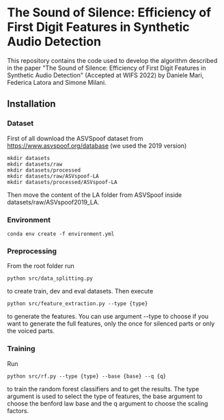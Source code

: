 #  The Sound of Silence: Efficiency of First Digit Features in Synthetic Audio Detection

This repository contains the code used to develop the algorithm described in the paper "The Sound of Silence: Efficiency of First Digit Features in Synthetic Audio Detection" (Accepted at WIFS 2022) by Daniele Mari, Federica Latora and Simone Milani.

## Installation
### Dataset
First of all download the ASVSpoof dataset from https://www.asvspoof.org/database (we used the 2019 version)
```
mkdir datasets
mkdir datasets/raw
mkdir datasets/processed
mkdir datasets/raw/ASVspoof-LA
mkdir datasets/processed/ASVspoof-LA
```
Then move the content of the LA folder from ASVSpoof inside datasets/raw/ASVspoof2019_LA.
### Environment
```
conda env create -f environment.yml
```


### Preprocessing
From the root folder run

```
python src/data_splitting.py
```

to create train, dev and eval datasets. Then execute

```
python src/feature_extraction.py --type {type}
```

to generate the features. You can use argument --type to choose if you want to generate the full features, only the once for silenced parts or only the voiced parts.

### Training 

Run
```
python src/rf.py --type {type} --base {base} --q {q}
```
to train the random forest classifiers and to get the results. The type argument is used to select the type of features, the base argument to choose the benford law base and the q argument to choose the scaling factors.



